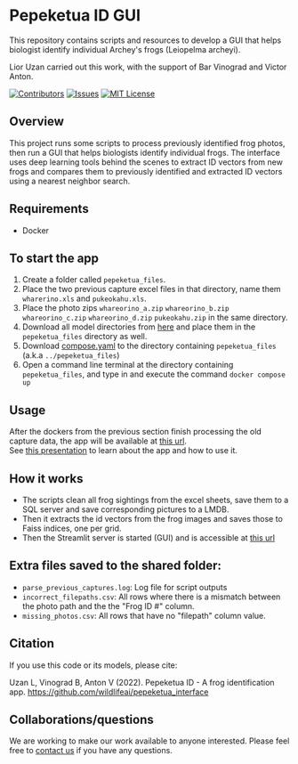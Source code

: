 # Pepeketua ID GUI

This repository contains scripts and resources to develop a GUI that helps biologist identify individual Archey's
frogs (Leiopelma archeyi).

Lior Uzan carried out this work, with the support of Bar Vinograd and Victor Anton.

<!-- PROJECT SHIELDS -->
<!--
*** I'm using markdown "reference style" links for readability.
*** Reference links are enclosed in brackets [ ] instead of parentheses ( ).
*** See the bottom of this document for the declaration of the reference variables
*** for contributors-url, forks-url, etc. This is an optional, concise syntax you may use.
*** https://www.markdownguide.org/basic-syntax/#reference-style-links
-->
[![Contributors][contributors-shield]][contributors-url]
[![Issues][issues-shield]][issues-url]
[![MIT License][license-shield]][license-url]

## Overview

This project runs some scripts to process previously identified frog photos, then run a GUI that helps biologists identify individual frogs. The interface uses deep learning tools behind the scenes to extract ID vectors from new frogs and compares them to previously identified and extracted ID vectors using a nearest neighbor search.

## Requirements

* Docker

## To start the app

1. Create a folder called `pepeketua_files`.
2. Place the two previous capture excel files in that directory, name them `wharerino.xls` and `pukeokahu.xls`. 
3. Place the photo zips `whareorino_a.zip` `whareorino_b.zip` `whareorino_c.zip` `whareorino_d.zip` `pukeokahu.zip` in 
   the same directory.
4. Download all model directories from 
   [here](https://drive.google.com/drive/folders/1_QeCXz151nE_tP-3MCPAq7y1NkbrGd5Q?usp=sharing) and place them in 
   the `pepeketua_files` directory as well.
5. Download [compose.yaml](https://github.com/wildlifeai/pepeketua_interface/blob/main/compose.yaml) to the directory 
   containing `pepeketua_files` (a.k.a `../pepeketua_files`)
6. Open a command line terminal at the directory containing `pepeketua_files`, and type in and execute the 
   command `docker compose up` 

## Usage

After the dockers from the previous section finish processing the old capture data, the app will be available at 
[this url][pepeketua_interface_url].  
See [this presentation](http://bit.ly/3SmUsj0) to learn about the app and how to use it.  

## How it works

- The scripts clean all frog sightings from the excel sheets, save them to a SQL server and save corresponding pictures
to a LMDB. 
- Then it extracts the id vectors from the frog images and saves those to Faiss indices, one per grid.
- Then the Streamlit server is started (GUI) and is accessible at [this url][pepeketua_interface_url]

## Extra files saved to the shared folder:

- `parse_previous_captures.log`: Log file for script outputs
- `incorrect_filepaths.csv`: All rows where there is a mismatch between the photo path and the the "Frog ID #" column.
- `missing_photos.csv`: All rows that have no "filepath" column value.

## Citation

If you use this code or its models, please cite:

Uzan L, Vinograd B, Anton V (2022). Pepeketua ID - A frog identification
app. https://github.com/wildlifeai/pepeketua_interface

## Collaborations/questions

We are working to make our work available to anyone interested. Please feel free to [contact us][contact_info] if you
have any questions.



<!-- MARKDOWN LINKS & IMAGES -->
<!-- https://www.markdownguide.org/basic-syntax/#reference-style-links -->

[contributors-shield]: https://img.shields.io/github/contributors/wildlifeai/pepeketua_interface.svg?style=for-the-badge

[contributors-url]: https://github.com/wildlifeai/pepeketua_interface/graphs/contributors

[forks-shield]: https://img.shields.io/github/forks/wildlifeai/pepeketua_interface.svg?style=for-the-badge

[forks-url]: https://github.com/wildlifeai/pepeketua_interface/network/members

[stars-shield]: https://img.shields.io/github/stars/wildlifeai/pepeketua_interface.svg?style=for-the-badge

[stars-url]: https://github.com/wildlifeai/pepeketua_interface/stargazers

[issues-shield]: https://img.shields.io/github/issues/wildlifeai/pepeketua_interface.svg?style=for-the-badge

[issues-url]: https://github.com/wildlifeai/pepeketua_interface/issues

[license-shield]: https://img.shields.io/github/license/wildlifeai/pepeketua_interface.svg?style=for-the-badge

[license-url]: https://github.com/wildlifeai/pepeketua_interface/blob/main/LICENSE

[contact_info]: contact@wildlife.ai

[pepeketua_interface_url]: http://pepeketua-interface
